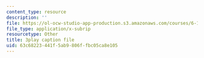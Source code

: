```yaml
---
content_type: resource
description: ''
file: https://ol-ocw-studio-app-production.s3.amazonaws.com/courses/6-189-multicore-programming-primer-january-iap-2007/63c68223441f5ab9806ffbc05ca8e105_V1BIvbUlhgU.vtt
file_type: application/x-subrip
resourcetype: Other
title: 3play caption file
uid: 63c68223-441f-5ab9-806f-fbc05ca8e105
---
```

